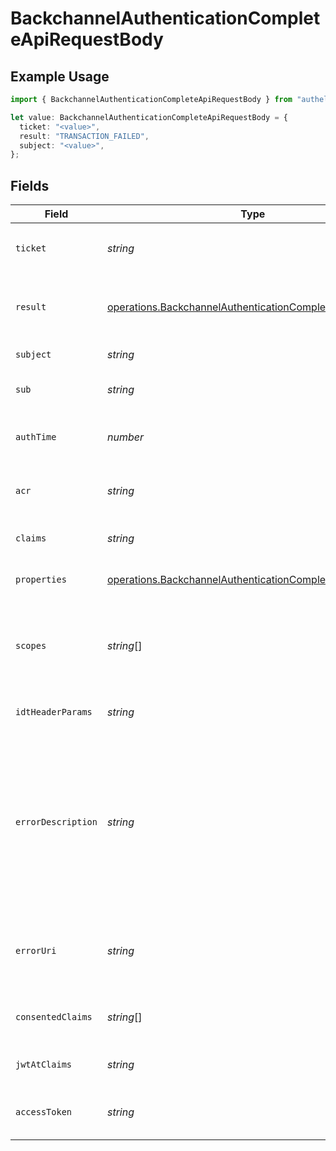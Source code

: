 # BackchannelAuthenticationCompleteApiRequestBody

## Example Usage

```typescript
import { BackchannelAuthenticationCompleteApiRequestBody } from "authelete-bundled/models/operations";

let value: BackchannelAuthenticationCompleteApiRequestBody = {
  ticket: "<value>",
  result: "TRANSACTION_FAILED",
  subject: "<value>",
};
```

## Fields

| Field                                                                                                                                                                                                                                                                                                                                          | Type                                                                                                                                                                                                                                                                                                                                           | Required                                                                                                                                                                                                                                                                                                                                       | Description                                                                                                                                                                                                                                                                                                                                    |
| ---------------------------------------------------------------------------------------------------------------------------------------------------------------------------------------------------------------------------------------------------------------------------------------------------------------------------------------------- | ---------------------------------------------------------------------------------------------------------------------------------------------------------------------------------------------------------------------------------------------------------------------------------------------------------------------------------------------- | ---------------------------------------------------------------------------------------------------------------------------------------------------------------------------------------------------------------------------------------------------------------------------------------------------------------------------------------------- | ---------------------------------------------------------------------------------------------------------------------------------------------------------------------------------------------------------------------------------------------------------------------------------------------------------------------------------------------- |
| `ticket`                                                                                                                                                                                                                                                                                                                                       | *string*                                                                                                                                                                                                                                                                                                                                       | :heavy_check_mark:                                                                                                                                                                                                                                                                                                                             | The ticket issued by Authlete's `/backchannel/authentication` API.<br/>                                                                                                                                                                                                                                                                        |
| `result`                                                                                                                                                                                                                                                                                                                                       | [operations.BackchannelAuthenticationCompleteApiResult](../../models/operations/backchannelauthenticationcompleteapiresult.md)                                                                                                                                                                                                                 | :heavy_check_mark:                                                                                                                                                                                                                                                                                                                             | The result of the end-user authentication and authorization. One of the following. Details are<br/>described in the description.<br/>                                                                                                                                                                                                          |
| `subject`                                                                                                                                                                                                                                                                                                                                      | *string*                                                                                                                                                                                                                                                                                                                                       | :heavy_check_mark:                                                                                                                                                                                                                                                                                                                             | The subject (= unique identifier) of the end-user.<br/>                                                                                                                                                                                                                                                                                        |
| `sub`                                                                                                                                                                                                                                                                                                                                          | *string*                                                                                                                                                                                                                                                                                                                                       | :heavy_minus_sign:                                                                                                                                                                                                                                                                                                                             | The value of the sub claim that should be used in the ID token.<br/>                                                                                                                                                                                                                                                                           |
| `authTime`                                                                                                                                                                                                                                                                                                                                     | *number*                                                                                                                                                                                                                                                                                                                                       | :heavy_minus_sign:                                                                                                                                                                                                                                                                                                                             | The time at which the end-user was authenticated. Its value is the number of seconds from `1970-01-01`.<br/>                                                                                                                                                                                                                                   |
| `acr`                                                                                                                                                                                                                                                                                                                                          | *string*                                                                                                                                                                                                                                                                                                                                       | :heavy_minus_sign:                                                                                                                                                                                                                                                                                                                             | The reference of the authentication context class which the end-user authentication satisfied.<br/>                                                                                                                                                                                                                                            |
| `claims`                                                                                                                                                                                                                                                                                                                                       | *string*                                                                                                                                                                                                                                                                                                                                       | :heavy_minus_sign:                                                                                                                                                                                                                                                                                                                             | Additional claims which will be embedded in the ID token.<br/>                                                                                                                                                                                                                                                                                 |
| `properties`                                                                                                                                                                                                                                                                                                                                   | [operations.BackchannelAuthenticationCompleteApiProperty](../../models/operations/backchannelauthenticationcompleteapiproperty.md)[]                                                                                                                                                                                                           | :heavy_minus_sign:                                                                                                                                                                                                                                                                                                                             | The extra properties associated with the access token.<br/>                                                                                                                                                                                                                                                                                    |
| `scopes`                                                                                                                                                                                                                                                                                                                                       | *string*[]                                                                                                                                                                                                                                                                                                                                     | :heavy_minus_sign:                                                                                                                                                                                                                                                                                                                             | Scopes to replace the scopes specified in the original backchannel authentication request with.<br/>When nothing is specified for this parameter, replacement is not performed.<br/>                                                                                                                                                           |
| `idtHeaderParams`                                                                                                                                                                                                                                                                                                                              | *string*                                                                                                                                                                                                                                                                                                                                       | :heavy_minus_sign:                                                                                                                                                                                                                                                                                                                             | JSON that represents additional JWS header parameters for ID tokens.<br/>                                                                                                                                                                                                                                                                      |
| `errorDescription`                                                                                                                                                                                                                                                                                                                             | *string*                                                                                                                                                                                                                                                                                                                                       | :heavy_minus_sign:                                                                                                                                                                                                                                                                                                                             | The description of the error. If this optional request parameter is given, its value is used as<br/>the value of the `error_description` property, but it is used only when the result is not `AUTHORIZED`.<br/>To comply with the specification strictly, the description must not include characters outside<br/>the set `%x20-21 / %x23-5B / %x5D-7E`.<br/> |
| `errorUri`                                                                                                                                                                                                                                                                                                                                     | *string*                                                                                                                                                                                                                                                                                                                                       | :heavy_minus_sign:                                                                                                                                                                                                                                                                                                                             | The URI of a document which describes the error in detail. This corresponds to the `error_uri`<br/>property in the response to the client.<br/>                                                                                                                                                                                                |
| `consentedClaims`                                                                                                                                                                                                                                                                                                                              | *string*[]                                                                                                                                                                                                                                                                                                                                     | :heavy_minus_sign:                                                                                                                                                                                                                                                                                                                             | the claims that the user has consented for the client application<br/>to know.<br/>                                                                                                                                                                                                                                                            |
| `jwtAtClaims`                                                                                                                                                                                                                                                                                                                                  | *string*                                                                                                                                                                                                                                                                                                                                       | :heavy_minus_sign:                                                                                                                                                                                                                                                                                                                             | Additional claims that are added to the payload part of the JWT access token.<br/>                                                                                                                                                                                                                                                             |
| `accessToken`                                                                                                                                                                                                                                                                                                                                  | *string*                                                                                                                                                                                                                                                                                                                                       | :heavy_minus_sign:                                                                                                                                                                                                                                                                                                                             | The representation of an access token that may be issued as a result of the Authlete API call.<br/>                                                                                                                                                                                                                                            |